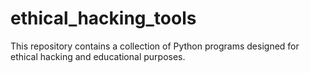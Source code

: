 # ethical_hacking_tools
This repository contains a collection of Python programs designed for ethical hacking and educational purposes. 
